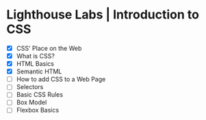 # Lighthouse Labs | Introduction to CSS

* [X] CSS' Place on the Web
* [X] What is CSS?
* [X] HTML Basics
* [X] Semantic HTML
* [ ] How to add CSS to a Web Page
* [ ] Selectors
* [ ] Basic CSS Rules
* [ ] Box Model
* [ ] Flexbox Basics
